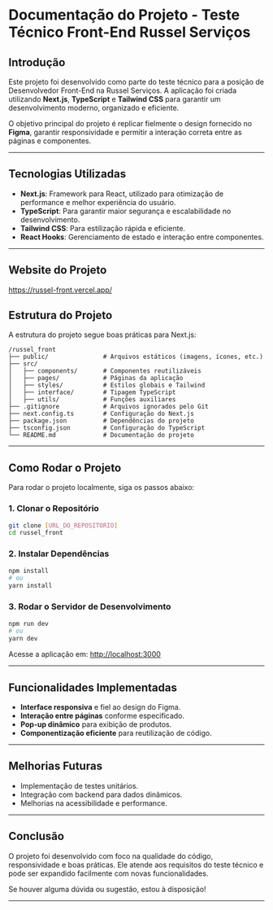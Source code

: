 # Documentação do Projeto - Teste Técnico Front-End Russel Serviços

## Introdução
Este projeto foi desenvolvido como parte do teste técnico para a posição de Desenvolvedor Front-End na Russel Serviços. A aplicação foi criada utilizando **Next.js**, **TypeScript** e **Tailwind CSS** para garantir um desenvolvimento moderno, organizado e eficiente.

O objetivo principal do projeto é replicar fielmente o design fornecido no **Figma**, garantir responsividade e permitir a interação correta entre as páginas e componentes.

---

## Tecnologias Utilizadas
- **Next.js**: Framework para React, utilizado para otimização de performance e melhor experiência do usuário.
- **TypeScript**: Para garantir maior segurança e escalabilidade no desenvolvimento.
- **Tailwind CSS**: Para estilização rápida e eficiente.
- **React Hooks**: Gerenciamento de estado e interação entre componentes.

---

## Website do Projeto
https://russel-front.vercel.app/

## Estrutura do Projeto
A estrutura do projeto segue boas práticas para Next.js:
```
/russel_front
├── public/               # Arquivos estáticos (imagens, ícones, etc.)
├── src/
│   ├── components/       # Componentes reutilizáveis
│   ├── pages/            # Páginas da aplicação
│   ├── styles/           # Estilos globais e Tailwind
│   ├── interface/        # Tipagem TypeScript
│   ├── utils/            # Funções auxiliares
├── .gitignore            # Arquivos ignorados pelo Git
├── next.config.ts        # Configuração do Next.js
├── package.json          # Dependências do projeto
├── tsconfig.json         # Configuração do TypeScript
└── README.md             # Documentação do projeto
```

---

## Como Rodar o Projeto
Para rodar o projeto localmente, siga os passos abaixo:

### 1. Clonar o Repositório
```bash
git clone [URL_DO_REPOSITORIO]
cd russel_front
```

### 2. Instalar Dependências
```bash
npm install
# ou
yarn install
```

### 3. Rodar o Servidor de Desenvolvimento
```bash
npm run dev
# ou
yarn dev
```
Acesse a aplicação em: [http://localhost:3000](http://localhost:3000)

---

## Funcionalidades Implementadas
- **Interface responsiva** e fiel ao design do Figma.
- **Interação entre páginas** conforme especificado.
- **Pop-up dinâmico** para exibição de produtos.
- **Componentização eficiente** para reutilização de código.

---

## Melhorias Futuras
- Implementação de testes unitários.
- Integração com backend para dados dinâmicos.
- Melhorias na acessibilidade e performance.

---

## Conclusão
O projeto foi desenvolvido com foco na qualidade do código, responsividade e boas práticas. Ele atende aos requisitos do teste técnico e pode ser expandido facilmente com novas funcionalidades.

Se houver alguma dúvida ou sugestão, estou à disposição!

---

